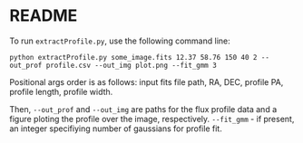 # README

To run `extractProfile.py`, use the following command line:

```
python extractProfile.py some_image.fits 12.37 58.76 150 40 2 --out_prof profile.csv --out_img plot.png --fit_gmm 3
```
Positional args order is as follows:
input fits file path, RA, DEC, profile PA, profile length, profile width.

Then, ```--out_prof``` and ```--out_img``` are paths for the flux profile data and a figure ploting the profile over the image, respectively.
```--fit_gmm``` - if present, an integer specifiying number of gaussians for profile fit.